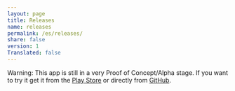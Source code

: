 ```yaml
---
layout: page
title: Releases
name: releases
permalink: /es/releases/
share: false
version: 1
Translated: false
---
```


Warning: This app is still in a very Proof of Concept/Alpha stage. If you want to try it get it from the [Play Store](https://play.google.com/apps/testing/com.greenaddress.abcore) or directly from [GitHub](https://github.com/greenaddress/abcore/releases/tag/v0.23alphaPoC).

<!-- {% include releases.html %} -->
